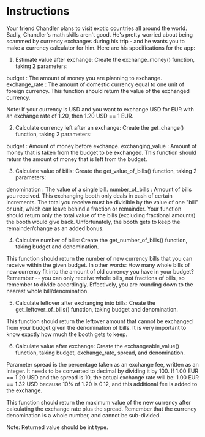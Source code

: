 # Instructions

Your friend Chandler plans to visit exotic countries all around the world. 
Sadly, Chandler's math skills aren't good. He's pretty worried about being scammed by currency exchanges during his trip - and he wants you to make a currency calculator for him. 
Here are his specifications for the app:

1. Estimate value after exchange:
Create the exchange_money() function, taking 2 parameters:

budget : The amount of money you are planning to exchange.
exchange_rate : The amount of domestic currency equal to one unit of foreign currency.
This function should return the value of the exchanged currency.

Note: If your currency is USD and you want to exchange USD for EUR with an exchange rate of 1.20, then 1.20 USD == 1 EUR.

2. Calculate currency left after an exchange:
Create the get_change() function, taking 2 parameters:

budget : Amount of money before exchange.
exchanging_value : Amount of money that is taken from the budget to be exchanged.
This function should return the amount of money that is left from the budget.

3. Calculate value of bills:
Create the get_value_of_bills() function, taking 2 parameters:

denomination : The value of a single bill.
number_of_bills : Amount of bills you received.
This exchanging booth only deals in cash of certain increments. The total you receive must be divisible by the value of one "bill" or unit, 
which can leave behind a fraction or remainder. Your function should return only the total value of the bills (excluding fractional amounts) the booth would give back. Unfortunately, the booth gets to keep the remainder/change as an added bonus.

4. Calculate number of bills:
Create the get_number_of_bills() function, taking budget and denomination.

This function should return the number of new currency bills that you can receive within the given budget. 
In other words: How many whole bills of new currency fit into the amount of old currency you have in your budget? 
Remember -- you can only receive whole bills, not fractions of bills, so remember to divide accordingly. 
Effectively, you are rounding down to the nearest whole bill/denomination.

5. Calculate leftover after exchanging into bills:
Create the get_leftover_of_bills() function, taking budget and denomination.

This function should return the leftover amount that cannot be exchanged from your budget given the denomination of bills. 
It is very important to know exactly how much the booth gets to keep.

6. Calculate value after exchange:
Create the exchangeable_value() function, taking budget, exchange_rate, spread, and denomination.

Parameter spread is the percentage taken as an exchange fee, written as an integer. 
It needs to be converted to decimal by dividing it by 100. If 1.00 EUR == 1.20 USD and the spread is 10, 
the actual exchange rate will be: 1.00 EUR == 1.32 USD because 10% of 1.20 is 0.12, and this additional fee is added to the exchange.

This function should return the maximum value of the new currency after calculating the exchange rate plus the spread. 
Remember that the currency denomination is a whole number, and cannot be sub-divided.

Note: Returned value should be int type.

